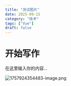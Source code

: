 ```yaml
---
title: "测试图片"
date: 2025-09-15
category: "技术"
tags: ["Vue"]
draft: false
---
```


# 开始写作

在这里输入你的内容...

![1757924354483-image.png](/api/getImage?path=1757924354483-image.png)